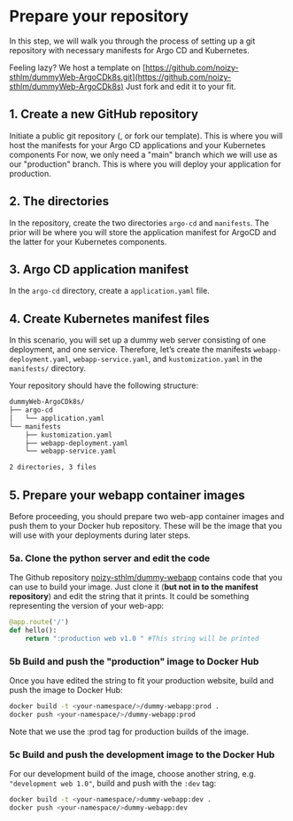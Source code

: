 # Prepare your repository

In this step, we will walk you through the process of setting up a git repository with necessary manifests for Argo CD and Kubernetes.

Feeling lazy? We host a template on [https://github.com/noizy-sthlm/dummyWeb-ArgoCDk8s.git](https://github.com/noizy-sthlm/dummyWeb-ArgoCDk8s) Just fork and edit it to your fit.

## 1. Create a new GitHub repository
Initiate a public git repository (, or fork our template). This is where you will host the manifests for your Argo CD applications and your Kubernetes components For now, we only need a "main" branch which we will use as our "production" branch. This is where you will deploy your application for production. 

## 2. The directories
In the repository, create the two directories `argo-cd` and `manifests`. The prior will be where you will store the application manifest for ArgoCD and the latter for your Kubernetes components.
   
## 3. Argo CD application manifest
In the `argo-cd` directory, create a `application.yaml` file.

## 4. Create Kubernetes manifest files
In this scenario, you will set up a dummy web server consisting of one deployment, and one service. Therefore, let’s create the manifests `webapp-deployment.yaml`, `webapp-service.yaml`, and `kustomization.yaml` in the `manifests/` directory.

Your repository should have the following structure:
```bash
dummyWeb-ArgoCDk8s/
├── argo-cd
│   └── application.yaml
└── manifests
    ├── kustomization.yaml
    ├── webapp-deployment.yaml
    └── webapp-service.yaml

2 directories, 3 files
```

## 5. Prepare your webapp container images
Before proceeding, you should prepare two web-app container images and push them to your Docker hub repository. These will be the image that you will use with your deployments during later steps.

### 5a. Clone the python server and edit the code
The Github repository [noizy-sthlm/dummy-webapp](https://github.com/noizy-sthlm/dummy-webapp) contains code that you can use to build your image. Just clone it (**but not in to the manifest repository**) and edit the string that it prints. It could be something representing the version of your web-app:

```python
@app.route('/')
def hello():
    return ":production web v1.0 " #This string will be printed
```

### 5b Build and push the "production" image to Docker Hub
Once you have edited the string to fit your production website, build and push the image to Docker Hub:

```bash
docker build -t <your-namespace/>/dummy-webapp:prod .
docker push <your-namespace/>/dummy-webapp:prod
```
Note that we use the :prod tag for production builds of the image.

### 5c Build and push the development image to the Docker Hub
For our development build of the image, choose another string, e.g. `"development web 1.0"`, build and push with the `:dev` tag:

```bash
docker build -t <your-namespace/>dummy-webapp:dev .
docker push <your-namespace/>dummy-webapp:dev
```
